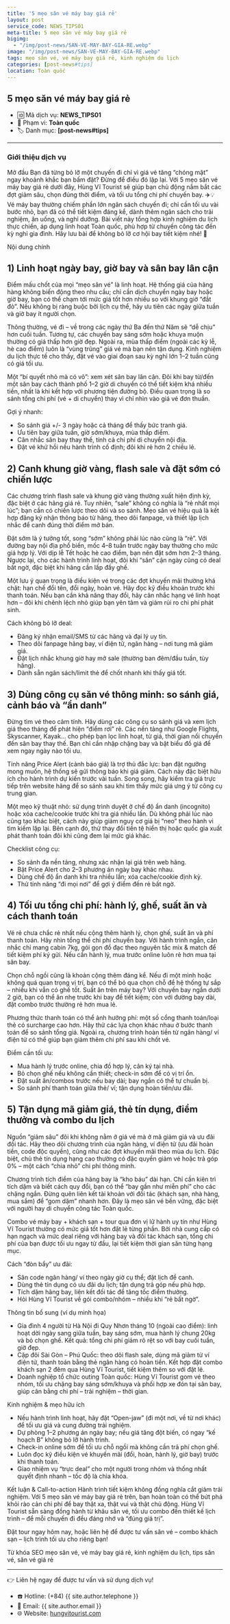 ```yaml
---
title: '5 mẹo săn vé máy bay giá rẻ'
layout: post
service_code: NEWS_TIPS01
meta-title: 5 mẹo săn vé máy bay giá rẻ
bigimg:
  - "/img/post-news/SAN-VE-MAY-BAY-GIA-RE.webp"
image: "/img/post-news/SAN-VE-MAY-BAY-GIA-RE.webp"
tags: mẹo săn vé, vé máy bay giá rẻ, kinh nghiệm du lịch
categories: [post-news#tips]
location: Toàn quốc
---
```


## 5 mẹo săn vé máy bay giá rẻ

- 🆔 Mã dịch vụ: **NEWS_TIPS01**
- 📍 Phạm vi: **Toàn quốc**
- 🏷️ Danh mục: **[post-news#tips]**

---

### Giới thiệu dịch vụ

Mở đầu
Bạn đã từng bỏ lỡ một chuyến đi chỉ vì giá vé tăng “chóng mặt” ngay khoảnh khắc bạn bấm đặt? Đừng để điều đó lặp lại. Với 5 mẹo săn vé máy bay giá rẻ dưới đây, Hùng Vĩ Tourist sẽ giúp bạn chủ động nắm bắt các đợt giảm sâu, chọn đúng thời điểm, và tối ưu tổng chi phí chuyến bay. ✈️💡  
Vé máy bay thường chiếm phần lớn ngân sách chuyến đi; chỉ cần tối ưu vài bước nhỏ, bạn đã có thể tiết kiệm đáng kể, dành thêm ngân sách cho trải nghiệm, ăn uống, và nghỉ dưỡng. Bài viết này tổng hợp kinh nghiệm du lịch thực chiến, áp dụng linh hoạt Toàn quốc, phù hợp từ chuyến công tác đến kỳ nghỉ gia đình. Hãy lưu bài để không bỏ lỡ cơ hội bay tiết kiệm nhé! 💸

Nội dung chính

## 1) Linh hoạt ngày bay, giờ bay và sân bay lân cận
Điểm mấu chốt của mọi “mẹo săn vé” là linh hoạt. Hệ thống giá của hãng hàng không biến động theo nhu cầu; chỉ cần dịch chuyển ngày bay hoặc giờ bay, bạn có thể chạm tới mức giá tốt hơn nhiều so với khung giờ “đắt đỏ”. Nếu không bị ràng buộc bởi lịch cụ thể, hãy ưu tiên các ngày giữa tuần và giờ bay ít người chọn.

Thông thường, vé đi – về trong các ngày thứ Ba đến thứ Năm sẽ “dễ chịu” hơn cuối tuần. Tương tự, các chuyến bay sáng sớm hoặc khuya muộn thường có giá thấp hơn giờ đẹp. Ngoài ra, mùa thấp điểm (ngoài các kỳ lễ, hè cao điểm) luôn là “vùng trũng” giá vé mà bạn nên tận dụng. Kinh nghiệm du lịch thực tế cho thấy, đặt vé vào giai đoạn sau kỳ nghỉ lớn 1–2 tuần cũng có giá tối ưu.

Một “bí quyết nhỏ mà có võ”: xem xét sân bay lân cận. Đôi khi bay từ/đến một sân bay cách thành phố 1–2 giờ di chuyển có thể tiết kiệm khá nhiều tiền, nhất là khi kết hợp với phương tiện đường bộ. Điều quan trọng là so sánh tổng chi phí (vé + di chuyển) thay vì chỉ nhìn vào giá vé đơn thuần.

Gợi ý nhanh:
- So sánh giá +/- 3 ngày hoặc cả tháng để thấy bức tranh giá.
- Ưu tiên bay giữa tuần, giờ sớm/khuya, mùa thấp điểm.
- Cân nhắc sân bay thay thế, tính cả chi phí di chuyển nội địa.
- Đặt vé khứ hồi nếu hành trình cố định; đôi khi rẻ hơn 2 chiều lẻ.

## 2) Canh khung giờ vàng, flash sale và đặt sớm có chiến lược
Các chương trình flash sale và khung giờ vàng thường xuất hiện định kỳ, đặc biệt ở các hãng giá rẻ. Tuy nhiên, “sale” không có nghĩa là “rẻ nhất mọi lúc”; bạn cần có chiến lược theo dõi và so sánh. Mẹo săn vé hiệu quả là kết hợp đăng ký nhận thông báo từ hãng, theo dõi fanpage, và thiết lập lịch nhắc để canh đúng thời điểm mở bán.

Đặt sớm là ý tưởng tốt, song “sớm” không phải lúc nào cũng là “rẻ”. Với đường bay nội địa phổ biến, mốc 4–8 tuần trước ngày bay thường cho mức giá hợp lý. Với dịp lễ Tết hoặc hè cao điểm, bạn nên đặt sớm hơn 2–3 tháng. Ngược lại, cho các hành trình linh hoạt, đôi khi “săn” cận ngày cũng có deal bất ngờ, đặc biệt khi hãng cần lấp đầy ghế.

Một lưu ý quan trọng là điều kiện vé trong các đợt khuyến mãi thường khá chặt: hạn chế đổi tên, đổi ngày, hoàn vé. Hãy đọc kỹ điều khoản trước khi thanh toán. Nếu bạn cần khả năng thay đổi, hãy cân nhắc hạng vé linh hoạt hơn – đôi khi chênh lệch nhỏ giúp bạn yên tâm và giảm rủi ro chi phí phát sinh.

Cách không bỏ lỡ deal:
- Đăng ký nhận email/SMS từ các hãng và đại lý uy tín.
- Theo dõi fanpage hãng bay, ví điện tử, ngân hàng – nơi tung mã giảm giá.
- Đặt lịch nhắc khung giờ hay mở sale (thường ban đêm/đầu tuần, tùy hãng).
- Dành sẵn ngân sách/limit thẻ để chốt nhanh khi thấy giá tốt.

## 3) Dùng công cụ săn vé thông minh: so sánh giá, cảnh báo và “ẩn danh”
Đừng tìm vé theo cảm tính. Hãy dùng các công cụ so sánh giá và xem lịch giá theo tháng để phát hiện “điểm rơi” rẻ. Các nền tảng như Google Flights, Skyscanner, Kayak… cho phép bạn lọc linh hoạt, từ giá, thời gian nối chuyến đến sân bay thay thế. Bạn chỉ cần nhập chặng bay và bật biểu đồ giá để xem ngay ngày nào tối ưu.

Tính năng Price Alert (cảnh báo giá) là trợ thủ đắc lực: bạn đặt ngưỡng mong muốn, hệ thống sẽ gửi thông báo khi giá giảm. Cách này đặc biệt hữu ích cho hành trình dự kiến trước vài tuần. Song song, hãy kiểm tra giá trực tiếp trên website hãng để so sánh sau khi tìm thấy mức giá ưng ý từ công cụ trung gian.

Một mẹo kỹ thuật nhỏ: sử dụng trình duyệt ở chế độ ẩn danh (incognito) hoặc xóa cache/cookie trước khi tra giá nhiều lần. Dù không phải lúc nào cũng tạo khác biệt, cách này giúp giảm nguy cơ giá bị “neo” theo hành vi tìm kiếm lặp lại. Bên cạnh đó, thử thay đổi tiền tệ hiển thị hoặc quốc gia xuất phát thanh toán đôi khi cũng đem lại mức giá khác.

Checklist công cụ:
- So sánh đa nền tảng, nhưng xác nhận lại giá trên web hãng.
- Bật Price Alert cho 2–3 phương án ngày bay khác nhau.
- Dùng chế độ ẩn danh khi tra nhiều lần; xóa cache/cookie định kỳ.
- Thử tính năng “đi mọi nơi” để gợi ý điểm đến rẻ bất ngờ.

## 4) Tối ưu tổng chi phí: hành lý, ghế, suất ăn và cách thanh toán
Vé rẻ chưa chắc rẻ nhất nếu cộng thêm hành lý, chọn ghế, suất ăn và phí thanh toán. Hãy nhìn tổng thể chi phí chuyến bay. Với hành trình ngắn, cân nhắc chỉ mang cabin 7kg, gói gọn đồ đạc theo nguyên tắc mix & match để tiết kiệm phí ký gửi. Nếu cần hành lý, mua trước online luôn rẻ hơn mua tại sân bay.

Chọn chỗ ngồi cũng là khoản cộng thêm đáng kể. Nếu đi một mình hoặc không quá quan trọng vị trí, bạn có thể bỏ qua chọn chỗ để hệ thống tự sắp – nhiều khi vẫn có ghế tốt. Suất ăn trên máy bay? Với chuyến bay ngắn dưới 2 giờ, bạn có thể ăn nhẹ trước khi bay để tiết kiệm; còn với đường bay dài, đặt combo trước thường rẻ hơn mua lẻ.

Phương thức thanh toán có thể ảnh hưởng phí: một số cổng thanh toán/loại thẻ có surcharge cao hơn. Hãy thử các lựa chọn khác nhau ở bước thanh toán để so sánh tổng giá. Ngoài ra, chương trình hoàn tiền từ ngân hàng/ ví điện tử có thể giúp bạn giảm thêm chi phí sau khi chốt vé.

Điểm cần tối ưu:
- Mua hành lý trước online, chia đồ hợp lý, cân ký tại nhà.
- Bỏ chọn ghế nếu không cần thiết; check-in sớm để có vị trí ổn.
- Đặt suất ăn/combos trước nếu bay dài; bay ngắn có thể tự chuẩn bị.
- So sánh phí thanh toán giữa thẻ/ ví; tận dụng hoàn tiền/ưu đãi.

## 5) Tận dụng mã giảm giá, thẻ tín dụng, điểm thưởng và combo du lịch
Nguồn “giảm sâu” đôi khi không nằm ở giá vé mà ở mã giảm giá và ưu đãi đối tác. Hãy theo dõi chương trình của ngân hàng, ví điện tử (ưu đãi hoàn tiền, code độc quyền), cũng như các đợt khuyến mãi theo mùa du lịch. Đặc biệt, chủ thẻ tín dụng hạng cao thường có đặc quyền giảm vé hoặc trả góp 0% – một cách “chia nhỏ” chi phí thông minh.

Chương trình tích điểm của hãng bay là “kho báu” dài hạn. Chỉ cần kiên trì tích dặm và biết cách quy đổi, bạn có thể “bay gần như miễn phí” cho các chặng ngắn. Đừng quên liên kết tài khoản với đối tác (khách sạn, nhà hàng, mua sắm) để “gom dặm” nhanh hơn. Đây là mẹo săn vé bền vững, đặc biệt với người hay di chuyển công tác Toàn quốc.

Combo vé máy bay + khách sạn + tour qua đơn vị lữ hành uy tín như Hùng Vĩ Tourist thường có mức giá tốt hơn đặt lẻ từng phần. Bởi nhà cung cấp có hạn ngạch và mức deal riêng với hãng bay và đối tác khách sạn, tổng chi phí của bạn được tối ưu ngay từ đầu, lại tiết kiệm thời gian săn từng hạng mục.

Cách “đòn bẩy” ưu đãi:
- Săn code ngân hàng/ ví theo ngày giờ cụ thể; đặt lịch để canh.
- Dùng thẻ tín dụng có ưu đãi du lịch; tận dụng trả góp nếu phù hợp.
- Tích dặm hãng bay, liên kết đối tác để tăng tốc điểm thưởng.
- Hỏi Hùng Vĩ Tourist về gói combo/nhóm – nhiều khi “rẻ bất ngờ”.

Thông tin bổ sung (ví dụ minh họa)
- Gia đình 4 người từ Hà Nội đi Quy Nhơn tháng 10 (ngoài cao điểm): linh hoạt dời ngày sang giữa tuần, bay sáng sớm, mua hành lý chung 20kg và bỏ chọn ghế. Kết quả: tổng chi phí giảm rõ rệt so với bay cuối tuần, giờ đẹp.  
- Cặp đôi Sài Gòn – Phú Quốc: theo dõi flash sale, dùng mã giảm từ ví điện tử, thanh toán bằng thẻ ngân hàng có hoàn tiền. Kết hợp đặt combo khách sạn 2 đêm qua Hùng Vĩ Tourist, tiết kiệm thêm so với đặt lẻ.  
- Doanh nghiệp tổ chức outing Toàn quốc: Hùng Vĩ Tourist gom vé theo nhóm, tối ưu chặng bay sáng sớm/khuya và phối hợp xe đón tại sân bay, giúp cân bằng chi phí – trải nghiệm – thời gian.

Kinh nghiệm & mẹo hữu ích
- Nếu hành trình linh hoạt, hãy đặt “Open-jaw” (đi một nơi, về từ nơi khác) để tối ưu giá và cung đường trải nghiệm.  
- Dự phòng 1–2 phương án ngày bay; nếu giá tăng đột biến, có ngay “kế hoạch B” không bỏ lỡ hành trình.  
- Check-in online sớm để tối ưu chỗ ngồi mà không cần trả phí chọn ghế.  
- Luôn đọc kỹ điều kiện vé khuyến mãi (đổi, hoàn, hành lý, giờ bay) trước khi thanh toán.  
- Giao nhiệm vụ “trực deal” cho một người trong nhóm và thống nhất quyết định nhanh – tốc độ là chìa khóa.

Kết luận & Call-to-action
Hành trình tiết kiệm không đồng nghĩa cắt giảm trải nghiệm. Với 5 mẹo săn vé máy bay giá rẻ trên, bạn hoàn toàn có thể bứt phá khỏi rào cản chi phí để bay thật xa, thật vui và thật chủ động. Hùng Vĩ Tourist sẵn sàng đồng hành từ khâu săn vé, tối ưu combo đến thiết kế lịch trình – để mỗi chuyến đi đều đáng nhớ và “đúng giá trị”.


Đặt tour ngay hôm nay, hoặc liên hệ để được tư vấn săn vé – combo khách sạn – lịch trình tối ưu cho riêng bạn!

Từ khóa SEO
mẹo săn vé, vé máy bay giá rẻ, kinh nghiệm du lịch, tips săn vé, săn vé giá rẻ

---

👉 Liên hệ ngay để được tư vấn và sử dụng dịch vụ!

- ☎️ Hotline: (+84) {{ site.author.telephone }}
- 📧 Email: {{ site.author.email }}
- 🌐 Website: [hungvitourist.com](https://hungvitourist.com)


